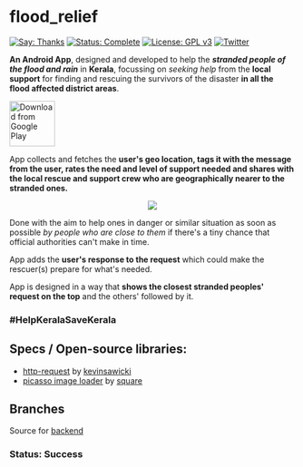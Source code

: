 # flood_relief

[![Say: Thanks](https://img.shields.io/badge/Say%20Thanks-!-1EAEDB.svg)](https://play.google.com/store/apps/details?id=in.keralafloodrelief)
[![Status: Complete](https://img.shields.io/badge/status-complete-green.svg)](https://github.com/ceadoor/flood_relief/commits/master)
[![License: GPL v3](https://img.shields.io/badge/License-GPL%20v3-blue.svg)](https://www.gnu.org/licenses/gpl-3.0)
[![Twitter](https://img.shields.io/twitter/url/https/github.com/ceadoor/flood_relief/.svg?style=social)](https://twitter.com/intent/tweet?url=https%3A%2F%2Fplay.google.com%2Fstore%2Fapps%2Fdetails%3Fid%3Din.keralafloodrelief&text=Install%20this%20app%20to%20track%20and%20locate%20the%20flood%20stranded)

**An Android App**, designed and developed to help the ***stranded people of the flood and rain*** in **Kerala**, focussing on *seeking help* from the **local support** for finding and rescuing the survivors of the disaster **in all the flood affected district areas**. 

[<img src="https://play.google.com/intl/en_us/badges/images/generic/en_badge_web_generic.png" alt="Download from Google Play" height="80">](https://play.google.com/store/apps/details?id=in.keralafloodrelief)

App collects and fetches the **user's geo location, tags it with the message from the user, rates the need and level of support needed
and shares with the local rescue and support crew who are geographically nearer to the stranded ones.**

<p align="center"><a href="#"><img src="https://camo.githubusercontent.com/d06c80f94d5d6af0d8af504258022f9e13c32a44/687474703a2f2f6936382e74696e797069632e636f6d2f7a763633706c2e6a7067"></a></p>

Done with the aim to help ones in danger or similar situation as soon as possible *by people who are close to them* if there's a tiny chance that official authorities can't make in time.

App adds the **user's response to the request** which could make the rescuer(s) prepare for what's needed.

App is designed in a way that **shows the closest stranded peoples' request on the top** and the others' followed by it.

### #HelpKeralaSaveKerala

## Specs / Open-source libraries:
- [http-request](https://github.com/kevinsawicki/http-request) by [kevinsawicki](https://github.com/kevinsawicki)
- [picasso image loader](https://github.com/square/picasso) by [square](https://github.com/square)

## Branches

Source for [backend](https://github.com/ceadoor/flood_relief/tree/backend)
 
### Status: Success
